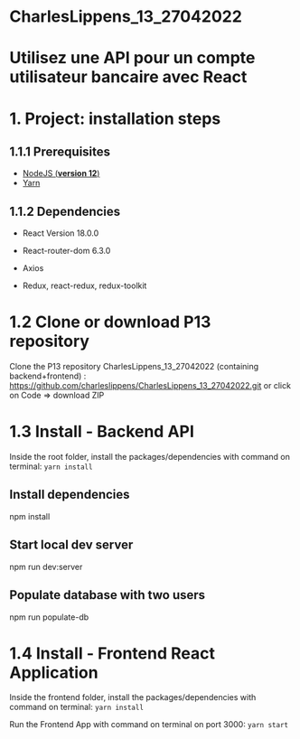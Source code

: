 # CharlesLippens_13_27042022

# Utilisez une API pour un compte utilisateur bancaire avec React

# 1. Project: installation steps

## 1.1.1 Prerequisites

- [NodeJS (**version 12**)](https://nodejs.org/en/)
- [Yarn](https://yarnpkg.com/)

## 1.1.2 Dependencies

- React Version 18.0.0

- React-router-dom 6.3.0

- Axios

- Redux, react-redux, redux-toolkit

# 1.2 Clone or download P13 repository

Clone the P13 repository CharlesLippens_13_27042022 (containing backend+frontend) : https://github.com/charleslippens/CharlesLippens_13_27042022.git or click on Code => download ZIP

# 1.3 Install - Backend API

Inside the root folder, install the packages/dependencies with command on terminal: `yarn install`

## Install dependencies
npm install

##  Start local dev server
npm run dev:server

##  Populate database with two users
npm run populate-db

# 1.4 Install - Frontend React Application

Inside the frontend folder, install the packages/dependencies with command on terminal: `yarn install`

Run the Frontend App with command on terminal on port 3000: `yarn start`



